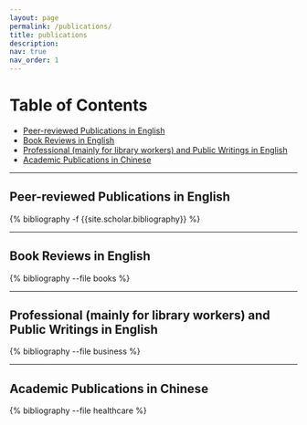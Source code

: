```yaml
---
layout: page
permalink: /publications/
title: publications
description: 
nav: true
nav_order: 1
---
```





# Table of Contents
- [Peer-reviewed Publications in English](#peer-reviewed-publications-in-english)
- [Book Reviews in English](#book-reviews-in-english)
- [Professional (mainly for library workers) and Public Writings in English](#professional-mainly-for-library-workers-and-public-writings-in-english)
- [Academic Publications in Chinese](#academic-publications-in-chinese)






---
## **Peer-reviewed Publications in English**
<!-- _pages/publications.md -->
<div class="publications">

{% bibliography -f {{site.scholar.bibliography}} %}

</div>

---
## **Book Reviews in English**
<!-- _pages/publications.md -->
<div class="books">

{% bibliography --file books %}

</div>

---


## **Professional (mainly for library workers) and Public Writings in English**
<!-- _pages/publications.md -->
<div class="publications_business">

{% bibliography --file business %}

</div>

---

## **Academic Publications in Chinese**
<!-- _pages/publications.md -->
<div class="publications_healthcare">

{% bibliography --file healthcare %}

</div>